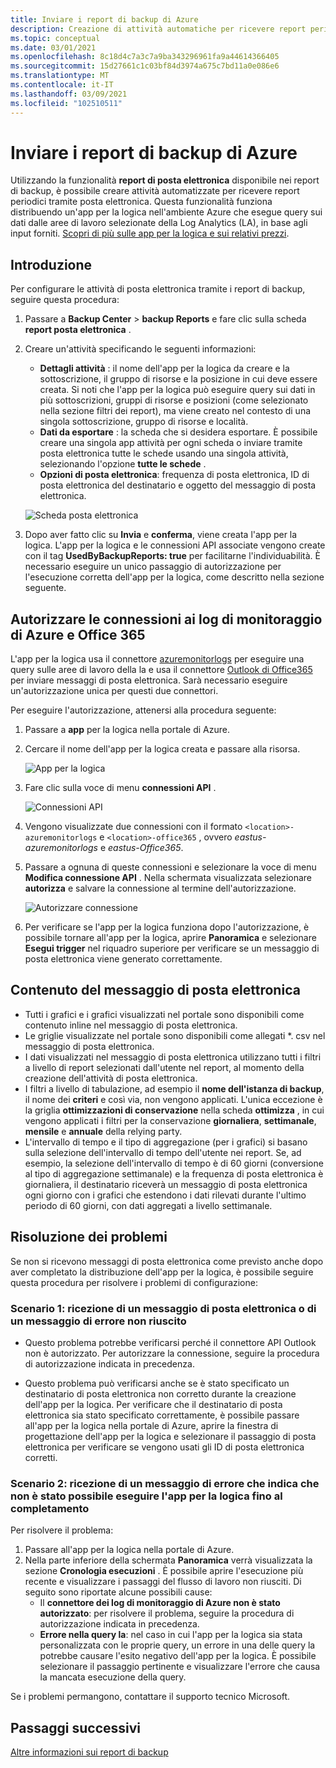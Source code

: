 ```yaml
---
title: Inviare i report di backup di Azure
description: Creazione di attività automatiche per ricevere report periodici tramite posta elettronica
ms.topic: conceptual
ms.date: 03/01/2021
ms.openlocfilehash: 8c18d4c7a3c7a9ba343296961fa9a44614366405
ms.sourcegitcommit: 15d27661c1c03bf84d3974a675c7bd11a0e086e6
ms.translationtype: MT
ms.contentlocale: it-IT
ms.lasthandoff: 03/09/2021
ms.locfileid: "102510511"
---
```

# <a name="email-azure-backup-reports"></a>Inviare i report di backup di Azure

Utilizzando la funzionalità **report di posta elettronica** disponibile nei report di backup, è possibile creare attività automatizzate per ricevere report periodici tramite posta elettronica. Questa funzionalità funziona distribuendo un'app per la logica nell'ambiente Azure che esegue query sui dati dalle aree di lavoro selezionate della Log Analytics (LA), in base agli input forniti. [Scopri di più sulle app per la logica e sui relativi prezzi](https://azure.microsoft.com/pricing/details/logic-apps/).

## <a name="getting-started"></a>Introduzione

Per configurare le attività di posta elettronica tramite i report di backup, seguire questa procedura:

1.  Passare a **Backup Center**  >  **backup Reports** e fare clic sulla scheda **report posta elettronica** .
2.  Creare un'attività specificando le seguenti informazioni:
    * **Dettagli attività** : il nome dell'app per la logica da creare e la sottoscrizione, il gruppo di risorse e la posizione in cui deve essere creata. Si noti che l'app per la logica può eseguire query sui dati in più sottoscrizioni, gruppi di risorse e posizioni (come selezionato nella sezione filtri dei report), ma viene creato nel contesto di una singola sottoscrizione, gruppo di risorse e località.
    * **Dati da esportare** : la scheda che si desidera esportare. È possibile creare una singola app attività per ogni scheda o inviare tramite posta elettronica tutte le schede usando una singola attività, selezionando l'opzione **tutte le schede** .
    * **Opzioni di posta elettronica**: frequenza di posta elettronica, ID di posta elettronica del destinatario e oggetto del messaggio di posta elettronica.

    ![Scheda posta elettronica](./media/backup-azure-configure-backup-reports/email-tab.png)

3.  Dopo aver fatto clic su **Invia** e **conferma**, viene creata l'app per la logica. L'app per la logica e le connessioni API associate vengono create con il tag **UsedByBackupReports: true** per facilitarne l'individuabilità. È necessario eseguire un unico passaggio di autorizzazione per l'esecuzione corretta dell'app per la logica, come descritto nella sezione seguente.

## <a name="authorize-connections-to-azure-monitor-logs-and-office-365"></a>Autorizzare le connessioni ai log di monitoraggio di Azure e Office 365

L'app per la logica usa il connettore [azuremonitorlogs](https://docs.microsoft.com/connectors/azuremonitorlogs/) per eseguire una query sulle aree di lavoro della la e usa il connettore [Outlook di Office365](https://docs.microsoft.com/connectors/office365connector/) per inviare messaggi di posta elettronica. Sarà necessario eseguire un'autorizzazione unica per questi due connettori. 
 
Per eseguire l'autorizzazione, attenersi alla procedura seguente:

1.  Passare a **app** per la logica nella portale di Azure.
2.  Cercare il nome dell'app per la logica creata e passare alla risorsa.

    ![App per la logica](./media/backup-azure-configure-backup-reports/logic-apps.png)

3.  Fare clic sulla voce di menu **connessioni API** .

    ![Connessioni API](./media/backup-azure-configure-backup-reports/api-connections.png)

4.  Vengono visualizzate due connessioni con il formato `<location>-azuremonitorlogs` e `<location>-office365` , ovvero _eastus-azuremonitorlogs_ e _eastus-Office365_.
5.  Passare a ognuna di queste connessioni e selezionare la voce di menu **Modifica connessione API** . Nella schermata visualizzata selezionare **autorizza** e salvare la connessione al termine dell'autorizzazione.

    ![Autorizzare connessione](./media/backup-azure-configure-backup-reports/authorize-connections.png)

6.  Per verificare se l'app per la logica funziona dopo l'autorizzazione, è possibile tornare all'app per la logica, aprire **Panoramica** e selezionare **Esegui trigger** nel riquadro superiore per verificare se un messaggio di posta elettronica viene generato correttamente.

## <a name="contents-of-the-email"></a>Contenuto del messaggio di posta elettronica

* Tutti i grafici e i grafici visualizzati nel portale sono disponibili come contenuto inline nel messaggio di posta elettronica.
* Le griglie visualizzate nel portale sono disponibili come allegati *. csv nel messaggio di posta elettronica.
* I dati visualizzati nel messaggio di posta elettronica utilizzano tutti i filtri a livello di report selezionati dall'utente nel report, al momento della creazione dell'attività di posta elettronica.
* I filtri a livello di tabulazione, ad esempio il **nome dell'istanza di backup**, il nome dei **criteri** e così via, non vengono applicati. L'unica eccezione è la griglia **ottimizzazioni di conservazione** nella scheda **ottimizza** , in cui vengono applicati i filtri per la conservazione **giornaliera**, **settimanale**, **mensile** e **annuale** della relying party.
* L'intervallo di tempo e il tipo di aggregazione (per i grafici) si basano sulla selezione dell'intervallo di tempo dell'utente nei report. Se, ad esempio, la selezione dell'intervallo di tempo è di 60 giorni (conversione al tipo di aggregazione settimanale) e la frequenza di posta elettronica è giornaliera, il destinatario riceverà un messaggio di posta elettronica ogni giorno con i grafici che estendono i dati rilevati durante l'ultimo periodo di 60 giorni, con dati aggregati a livello settimanale.

## <a name="troubleshooting-issues"></a>Risoluzione dei problemi

Se non si ricevono messaggi di posta elettronica come previsto anche dopo aver completato la distribuzione dell'app per la logica, è possibile seguire questa procedura per risolvere i problemi di configurazione:

### <a name="scenario-1-receiving-neither-a-successful-email-nor-an-error-email"></a>Scenario 1: ricezione di un messaggio di posta elettronica o di un messaggio di errore non riuscito

* Questo problema potrebbe verificarsi perché il connettore API Outlook non è autorizzato. Per autorizzare la connessione, seguire la procedura di autorizzazione indicata in precedenza.

* Questo problema può verificarsi anche se è stato specificato un destinatario di posta elettronica non corretto durante la creazione dell'app per la logica. Per verificare che il destinatario di posta elettronica sia stato specificato correttamente, è possibile passare all'app per la logica nella portale di Azure, aprire la finestra di progettazione dell'app per la logica e selezionare il passaggio di posta elettronica per verificare se vengono usati gli ID di posta elettronica corretti.

### <a name="scenario-2-receiving-an-error-email-that-says-that-the-logic-app-failed-to-execute-to-completion"></a>Scenario 2: ricezione di un messaggio di errore che indica che non è stato possibile eseguire l'app per la logica fino al completamento

Per risolvere il problema:
1.  Passare all'app per la logica nella portale di Azure.
2.  Nella parte inferiore della schermata **Panoramica** verrà visualizzata la sezione **Cronologia esecuzioni** . È possibile aprire l'esecuzione più recente e visualizzare i passaggi del flusso di lavoro non riusciti. Di seguito sono riportate alcune possibili cause:
    * Il **connettore dei log di monitoraggio di Azure non è stato autorizzato**: per risolvere il problema, seguire la procedura di autorizzazione indicata in precedenza.
    * **Errore nella query la**: nel caso in cui l'app per la logica sia stata personalizzata con le proprie query, un errore in una delle query la potrebbe causare l'esito negativo dell'app per la logica. È possibile selezionare il passaggio pertinente e visualizzare l'errore che causa la mancata esecuzione della query.

Se i problemi permangono, contattare il supporto tecnico Microsoft.

## <a name="next-steps"></a>Passaggi successivi
[Altre informazioni sui report di backup](https://docs.microsoft.com/azure/backup/configure-reports)

